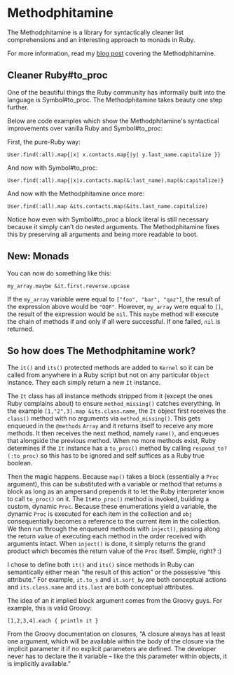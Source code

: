 Methodphitamine
===============

The Methodphitamine is a library for syntactically cleaner list comprehensions and an interesting approach to monads in Ruby.

For more information, read my [blog post](http://jicksta.com/posts/the-methodphitamine) covering the Methodphitamine.

Cleaner Ruby#to_proc
--------------------

One of the beautiful things the Ruby community has informally built into the language is Symbol#to_proc. The Methodphitamine takes beauty one step further.

Below are code examples which show the Methodphitamine's syntactical improvements over vanilla Ruby and Symbol#to_proc:

First, the pure-Ruby way:

    User.find(:all).map{|x| x.contacts.map{|y| y.last_name.capitalize }}

And now with Symbol#to_proc:

    User.find(:all).map{|x|x.contacts.map(&:last_name).map(&:capitalize)}

And now with the Methodphitamine once more:

    User.find(:all).map &its.contacts.map(&its.last_name.capitalize)

Notice how even with Symbol#to_proc a block literal is still necessary because it simply can’t do nested arguments. The Methodphitamine fixes this by preserving all arguments and being more readable to boot.

New: Monads
-----------

You can now do something like this:

    my_array.maybe &it.first.reverse.upcase

If the `my_array` variable were equal to `["foo", "bar", "qaz"]`, the result of the expression above would be `"OOF"`. However, `my_array` were equal to `[]`, the result of the expression would be `nil`. This `maybe` method will execute the chain of methods if and only if all were successful. If one failed, `nil` is returned.

So how does The Methodphitamine work?
-------------------------------------

The `it()` and `its()` protected methods are added to `Kernel` so it can be called from anywhere in a Ruby script but not on any particular `Object` instance. They each simply return a new `It` instance.

The `It` class has all instance methods stripped from it (except the ones Ruby complains about) to ensure `method_missing()` catches everything. In the example `[1,"2",3].map &its.class.name`, the `It` object first receives the `class()` method with no arguments via `method_missing()`. This gets enqueued in the `@methods` `Array` and it returns itself to receive any more methods. It then receives the next method, namely `name()`, and enqueues that alongside the previous method. When no more methods exist, Ruby determines if the `It` instance has a `to_proc()` method by calling `respond_to?(:to_proc)` so this has to be ignored and self suffices as a Ruby true boolean.

Then the magic happens. Because `map()` takes a block (essentially a `Proc` argument), this can be substituted with a variable or method that returns a block as long as an ampersand prepends it to let the Ruby interpreter know to call `to_proc()` on it. The `It#to_proc()` method is invoked, building a custom, dynamic `Proc`. Because these enumerations yield a variable, the dynamic `Proc` is executed for each item in the collection and `obj` consequentially becomes a reference to the current item in the collection. We then run through the enqueued methods with `inject()`, passing along the return value of executing each method in the order received with arguments intact. When `inject()` is done, it simply returns the grand product which becomes the return value of the `Proc` itself. Simple, right? :)

I chose to define both `it()` and `its()` since methods in Ruby can semantically either mean “the result of this action” or the possessive “this attribute.” For example, `it.to_s` and `it.sort_by` are both conceptual actions and `its.class.name` and `its.last` are both conceptual attributes.

The idea of an it implied block argument comes from the Groovy guys. For example, this is valid Groovy:

    [1,2,3,4].each { println it }

From the Groovy documentation on closures, “A closure always has at least one argument, which will be available within the body of the closure via the implicit parameter it if no explicit parameters are defined. The developer never has to declare the it variable – like the this parameter within objects, it is implicitly available.”
